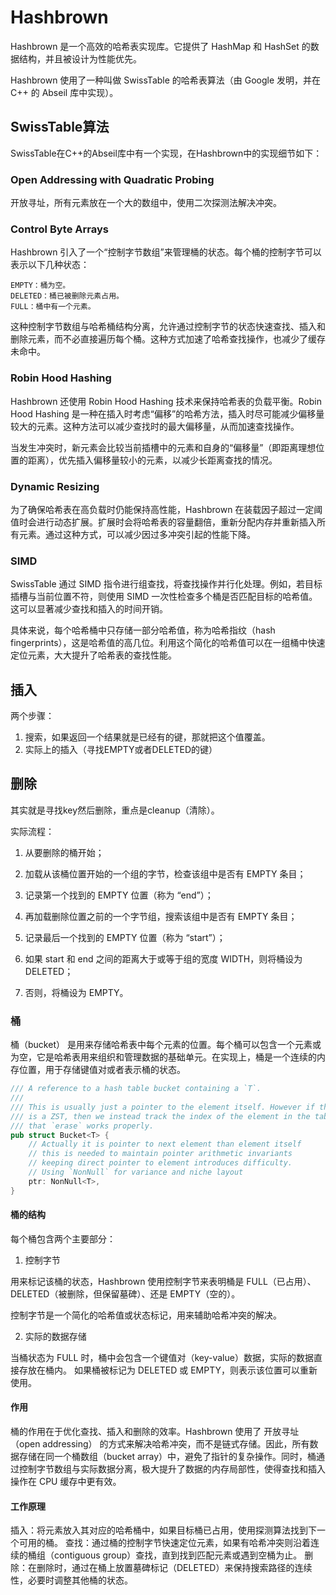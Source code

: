 # Hashbrown 

Hashbrown 是一个高效的哈希表实现库。它提供了 HashMap 和 HashSet 的数据结构，并且被设计为性能优先。

Hashbrown 使用了一种叫做 SwissTable 的哈希表算法（由 Google 发明，并在 C++ 的 Abseil 库中实现）。

## SwissTable算法

SwissTable在C++的Abseil库中有一个实现，在Hashbrown中的实现细节如下：

### Open Addressing with Quadratic Probing

开放寻址，所有元素放在一个大的数组中，使用二次探测法解决冲突。

### Control Byte Arrays

Hashbrown 引入了一个“控制字节数组”来管理桶的状态。每个桶的控制字节可以表示以下几种状态：

    EMPTY：桶为空。
    DELETED：桶已被删除元素占用。
    FULL：桶中有一个元素。

这种控制字节数组与哈希桶结构分离，允许通过控制字节的状态快速查找、插入和删除元素，而不必直接遍历每个桶。这种方式加速了哈希查找操作，也减少了缓存未命中。

### Robin Hood Hashing

Hashbrown 还使用 Robin Hood Hashing 技术来保持哈希表的负载平衡。Robin Hood Hashing 是一种在插入时考虑“偏移”的哈希方法，插入时尽可能减少偏移量较大的元素。这种方法可以减少查找时的最大偏移量，从而加速查找操作。

当发生冲突时，新元素会比较当前插槽中的元素和自身的“偏移量”（即距离理想位置的距离），优先插入偏移量较小的元素，以减少长距离查找的情况。

### Dynamic Resizing

为了确保哈希表在高负载时仍能保持高性能，Hashbrown 在装载因子超过一定阈值时会进行动态扩展。扩展时会将哈希表的容量翻倍，重新分配内存并重新插入所有元素。通过这种方式，可以减少因过多冲突引起的性能下降。

### SIMD 

SwissTable 通过 SIMD 指令进行组查找，将查找操作并行化处理。例如，若目标插槽与当前位置不符，则使用 SIMD 一次性检查多个桶是否匹配目标的哈希值。这可以显著减少查找和插入的时间开销。

具体来说，每个哈希桶中只存储一部分哈希值，称为哈希指纹（hash fingerprints），这是哈希值的高几位。利用这个简化的哈希值可以在一组桶中快速定位元素，大大提升了哈希表的查找性能。

## 插入

两个步骤：

1. 搜索，如果返回一个结果就是已经有的键，那就把这个值覆盖。
2. 实际上的插入（寻找EMPTY或者DELETED的键）

## 删除

其实就是寻找key然后删除，重点是cleanup（清除）。

实际流程：

1. 从要删除的桶开始；

2. 加载从该桶位置开始的一个组的字节，检查该组中是否有 EMPTY 条目；

3. 记录第一个找到的 EMPTY 位置（称为 “end”）；

4. 再加载删除位置之前的一个字节组，搜索该组中是否有 EMPTY 条目；

5. 记录最后一个找到的 EMPTY 位置（称为 “start”）；

6. 如果 start 和 end 之间的距离大于或等于组的宽度 WIDTH，则将桶设为 DELETED；

7. 否则，将桶设为 EMPTY。

### 桶

桶（bucket） 是用来存储哈希表中每个元素的位置。每个桶可以包含一个元素或为空，它是哈希表用来组织和管理数据的基础单元。在实现上，桶是一个连续的内存位置，用于存储键值对或者表示桶的状态。

```rust
/// A reference to a hash table bucket containing a `T`.
///
/// This is usually just a pointer to the element itself. However if the element
/// is a ZST, then we instead track the index of the element in the table so
/// that `erase` works properly.
pub struct Bucket<T> {
    // Actually it is pointer to next element than element itself
    // this is needed to maintain pointer arithmetic invariants
    // keeping direct pointer to element introduces difficulty.
    // Using `NonNull` for variance and niche layout
    ptr: NonNull<T>,
}
```

#### 桶的结构

每个桶包含两个主要部分：

1. 控制字节

用来标记该桶的状态，Hashbrown 使用控制字节来表明桶是 FULL（已占用）、DELETED（被删除，但保留墓碑）、还是 EMPTY（空的）。

控制字节是一个简化的哈希值或状态标记，用来辅助哈希冲突的解决。

2. 实际的数据存储

当桶状态为 FULL 时，桶中会包含一个键值对（key-value）数据，实际的数据直接存放在桶内。
如果桶被标记为 DELETED 或 EMPTY，则表示该位置可以重新使用。

#### 作用

桶的作用在于优化查找、插入和删除的效率。Hashbrown 使用了 开放寻址（open addressing） 的方式来解决哈希冲突，而不是链式存储。因此，所有数据存储在同一个桶数组（bucket array）中，避免了指针的复杂操作。同时，桶通过控制字节数组与实际数据分离，极大提升了数据的内存局部性，使得查找和插入操作在 CPU 缓存中更有效。

#### 工作原理

插入：将元素放入其对应的哈希桶中，如果目标桶已占用，使用探测算法找到下一个可用的桶。
查找：通过桶的控制字节快速定位元素，如果有哈希冲突则沿着连续的桶组（contiguous group）查找，直到找到匹配元素或遇到空桶为止。
删除：在删除时，通过在桶上放置墓碑标记（DELETED）来保持搜索路径的连续性，必要时调整其他桶的状态。



